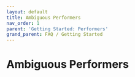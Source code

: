 ```yaml
---
layout: default
title: Ambiguous Performers
nav_order: 1
parent: 'Getting Started: Performers'
grand_parent: FAQ / Getting Started
---
```


# Ambiguous Performers
